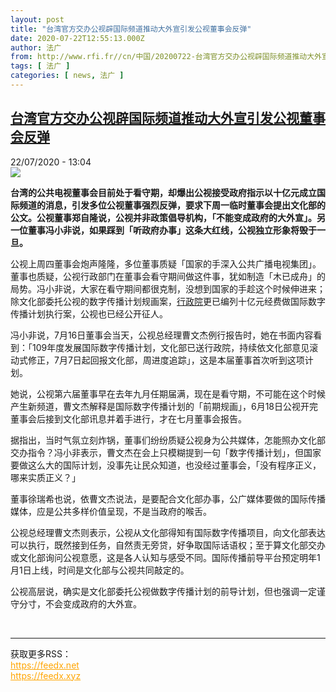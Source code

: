 ```yaml
---
layout: post
title: "台湾官方交办公视辟国际频道推动大外宣引发公视董事会反弹"
date: 2020-07-22T12:55:13.000Z
author: 法广
from: http://www.rfi.fr//cn/中国/20200722-台湾官方交办公视辟国际频道推动大外宣引发公视董事会反弹
tags: [ 法广 ]
categories: [ news, 法广 ]
---
```

<!--1595422513000-->
[台湾官方交办公视辟国际频道推动大外宣引发公视董事会反弹](http://www.rfi.fr//cn/%E4%B8%AD%E5%9B%BD/20200722-%E5%8F%B0%E6%B9%BE%E5%AE%98%E6%96%B9%E4%BA%A4%E5%8A%9E%E5%85%AC%E8%A7%86%E8%BE%9F%E5%9B%BD%E9%99%85%E9%A2%91%E9%81%93%E6%8E%A8%E5%8A%A8%E5%A4%A7%E5%A4%96%E5%AE%A3%E5%BC%95%E5%8F%91%E5%85%AC%E8%A7%86%E8%91%A3%E4%BA%8B%E4%BC%9A%E5%8F%8D%E5%BC%B9)
------

<div>
<div>22/07/2020 - 13:04</div><img src="https://s.rfi.fr/media/display/6f9a9756-b552-11ea-9b54-005056a98db9/w:310/p:16x9/5ef16f702b305.jpg"><p><strong>台湾的公共电视董事会目前处于看守期，却爆出公视接受政府指示以十亿元成立国际频道的消息，引发多位公视董事强烈反弹，要求下周一临时董事会提出文化部的公文。公视董事郑自隆说，公视并非政策倡导机构，「不能变成政府的大外宣」。另一位董事冯小非说，如果踩到「听政府办事」这条大红线，公视独立形象将毁于一旦。</strong></p><div class="t-content__body u-clearfix"><div class="m-interstitial"></div><p>公视上周四董事会炮声隆隆，多位董事质疑「国家的手深入公共广播电视集团」。董事也质疑，公视行政部门在董事会看守期间做这件事，犹如制造「木已成舟」的局势。冯小非说，大家在看守期间都很克制，没想到国家的手趁这个时候伸进来；除文化部委托公视的数字传播计划规画案，<a target="_blank" href="http://mail.francemm.com/owa/redir.aspx?C=UPrV6E1d3spOaF4_JEyOvT8aTCiurQ6yPf74Vakl_tEABk1ELi7YCA..&amp;URL=https://udn.com/search/tagging/2/行政院">行政院</a>更已编列十亿元经费做国际数字传播计划执行案，公视也已经公开征人。</p><p>冯小非说，7月16日董事会当天，公视总经理曹文杰例行报告时，她在书面内容看到：「109年度发展国际数字传播计划，文化部已送行政院，持续依文化部意见滚动式修正，7月7日起回报文化部，周进度追踪」，这是本届董事首次听到这项计划。</p><p>她说，公视第六届董事早在去年九月任期届满，现在是看守期，不可能在这个时候产生新频道，曹文杰解释是国际数字传播计划的「前期规画」，6月18日公视开完董事会后接到文化部讯息并着手进行，才在七月董事会报告。</p><p>据指出，当时气氛立刻炸锅，董事们纷纷质疑公视身为公共媒体，怎能照办文化部交办指令？冯小非表示，曹文杰在会上只模糊提到一句「数字传播计划」，但国家要做这么大的国际计划，没事先让民众知道，也没经过董事会，「没有程序正义，哪来实质正义？」</p><p>董事徐瑞希也说，依曹文杰说法，是要配合文化部办事，公广媒体要做的国际传播媒体，应是公共多样价值呈现，不是当政府的喉舌。</p><p>公视总经理曹文杰则表示，公视从文化部得知有国际数字传播项目，向文化部表达可以执行，既然接到任务，自然责无旁贷，好争取国际话语权；至于算文化部交办或文化部询问公视意愿，这是各人认知与感受不同。国际传播前导平台预定明年1月1日上线，时间是文化部与公视共同敲定的。</p><p>公视高层说，确实是文化部委托公视做数字传播计划的前导计划，但也强调一定谨守分寸，不会变成政府的大外宣。</p><div class="o-self-promo o-self-promo--nl o-self-promo--hidden" data-selfpromo-newsletter></div><div class="o-self-promo o-self-promo--app o-self-promo--hidden" data-selfpromo-app></div></div><br><hr><div>获取更多RSS：<br><a href="https://feedx.net" style="color:orange" target="_blank">https://feedx.net</a> <br><a href="https://feedx.xyz" style="color:orange" target="_blank">https://feedx.xyz</a><br></div>
</div>
